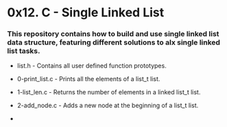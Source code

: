 #           0x12. C - Single Linked List

###    This repository contains how to build and use single linked list data structure, featuring different solutions to alx single linked list tasks.

* list.h - Contains all user defined function prototypes.

* 0-print_list.c - Prints all the elements of a list_t list.

* 1-list_len.c - Returns the number of elements in a linked list_t list.

* 2-add_node.c - Adds a new node at the beginning of a list_t list.

* 
